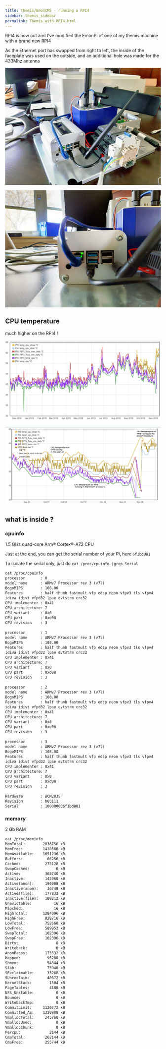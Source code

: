 ```yaml
---
title: Themis/EmonCMS - running a RPI4
sidebar: themis_sidebar
permalink: Themis_with_RPI4.html
---
```



RPI4 is now out and I've modified the EmonPi of one of my themis machine with a brand new RPI4

As the Ethernet port has swapped from right to left, the inside of the faceplate was used on the outside, and an additional hole was made for the 433Mhz antenna

![full_view](RPI4_full_view_small.jpg)

![close_up](RPI4_close_up_small.jpg)

## CPU temperature

much higher on the RPI4 !

![year](CPU_temp_full_year.jpg)

![zoom](CPU_temp_zoom.jpg)

## what is inside ?

### cpuinfo

1.5 GHz quad-core Arm® Cortex®-A72 CPU

Just at the end, you can get the serial number of your PI, here `6f1bd081`

To isolate the serial only, just do `cat /proc/cpuinfo |grep Serial`

```
cat /proc/cpuinfo
processor       : 0
model name      : ARMv7 Processor rev 3 (v7l)
BogoMIPS        : 108.00
Features        : half thumb fastmult vfp edsp neon vfpv3 tls vfpv4 idiva idivt vfpd32 lpae evtstrm crc32
CPU implementer : 0x41
CPU architecture: 7
CPU variant     : 0x0
CPU part        : 0xd08
CPU revision    : 3

processor       : 1
model name      : ARMv7 Processor rev 3 (v7l)
BogoMIPS        : 108.00
Features        : half thumb fastmult vfp edsp neon vfpv3 tls vfpv4 idiva idivt vfpd32 lpae evtstrm crc32
CPU implementer : 0x41
CPU architecture: 7
CPU variant     : 0x0
CPU part        : 0xd08
CPU revision    : 3

processor       : 2
model name      : ARMv7 Processor rev 3 (v7l)
BogoMIPS        : 108.00
Features        : half thumb fastmult vfp edsp neon vfpv3 tls vfpv4 idiva idivt vfpd32 lpae evtstrm crc32
CPU implementer : 0x41
CPU architecture: 7
CPU variant     : 0x0
CPU part        : 0xd08
CPU revision    : 3

processor       : 3
model name      : ARMv7 Processor rev 3 (v7l)
BogoMIPS        : 108.00
Features        : half thumb fastmult vfp edsp neon vfpv3 tls vfpv4 idiva idivt vfpd32 lpae evtstrm crc32
CPU implementer : 0x41
CPU architecture: 7
CPU variant     : 0x0
CPU part        : 0xd08
CPU revision    : 3

Hardware        : BCM2835
Revision        : b03111
Serial          : 100000006f1bd081
```
### memory

2 Gb RAM

```
cat /proc/meminfo
MemTotal:        2036756 kB
MemFree:         1418668 kB
MemAvailable:    1651236 kB
Buffers:           66256 kB
Cached:           275128 kB
SwapCached:            0 kB
Active:           368740 kB
Inactive:         145960 kB
Active(anon):     190908 kB
Inactive(anon):    36748 kB
Active(file):     177832 kB
Inactive(file):   109212 kB
Unevictable:          16 kB
Mlocked:              16 kB
HighTotal:       1284096 kB
HighFree:         828716 kB
LowTotal:         752660 kB
LowFree:          589952 kB
SwapTotal:        102396 kB
SwapFree:         102396 kB
Dirty:                 8 kB
Writeback:             0 kB
AnonPages:        173332 kB
Mapped:            95780 kB
Shmem:             54344 kB
Slab:              75940 kB
SReclaimable:      35268 kB
SUnreclaim:        40672 kB
KernelStack:        1504 kB
PageTables:         4188 kB
NFS_Unstable:          0 kB
Bounce:                0 kB
WritebackTmp:          0 kB
CommitLimit:     1120772 kB
Committed_AS:    1320888 kB
VmallocTotal:     245760 kB
VmallocUsed:           0 kB
VmallocChunk:          0 kB
Percpu:             2144 kB
CmaTotal:         262144 kB
CmaFree:          255744 kB
```
